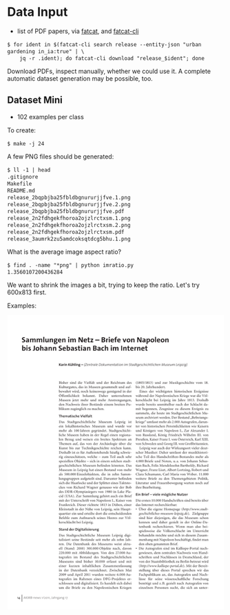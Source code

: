 # Data Input

* list of PDF papers, via [fatcat](https://fatcat.wiki), and [fatcat-cli](https://gitlab.com/bnewbold/fatcat-cli)

```
$ for ident in $(fatcat-cli search release --entity-json "urban gardening in_ia:true" | \
    jq -r .ident); do fatcat-cli download "release_$ident"; done
```

Download PDFs, inspect manually, whether we could use it. A complete automatic
dataset generation may be possible, too.

## Dataset Mini

* 102 examples per class

To create:

```
$ make -j 24
```

A few PNG files should be generated:

```
$ ll -1 | head
.gitignore
Makefile
README.md
release_2bqpbjba25fbldbgnururjjfve.1.png
release_2bqpbjba25fbldbgnururjjfve.2.png
release_2bqpbjba25fbldbgnururjjfve.pdf
release_2n2fdhgekfhoroa2ojzlrctxsm.1.png
release_2n2fdhgekfhoroa2ojzlrctxsm.2.png
release_2n2fdhgekfhoroa2ojzlrctxsm.pdf
release_3aumrk2zu5amdcoksqtdcg5bhu.1.png
```

What is the average image aspect ratio?

```
$ find . -name "*png" | python imratio.py
1.3560107200436284
```

We want to shrink the images a bit, trying to keep the ratio. Let's try 600x813
first.

Examples:

![](../static/release_yp7c4ly4dnctthlrrplgvrbwu4.1.600x813.png) [](../static/release_yp7c4ly4dnctthlrrplgvrbwu4.2.600x813.png)

